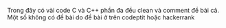 Trong đây có vài code C và C++ phần đa đều clean và comment đề bài cả. Một số không có đề bài do đề bài ở trên codeptit hoặc hackerrank
